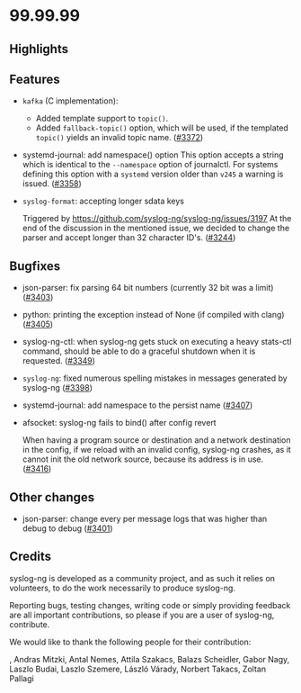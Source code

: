 99.99.99
========

## Highlights

<Fill this block manually from the blocks below>

## Features

 * `kafka` (C implementation):
    * Added template support to `topic()`.
    * Added `fallback-topic()` option, which will be used, if the templated `topic()` yields an invalid topic name.
   ([#3372](https://github.com/syslog-ng/syslog-ng/pull/3372))
 * systemd-journal: add namespace() option
   This option accepts a string which is identical to the `--namespace` option of journalctl.
   For systems defining this option with a `systemd` version older than `v245` a warning is issued.
   ([#3358](https://github.com/syslog-ng/syslog-ng/pull/3358))
 * `syslog-format`: accepting longer sdata keys
   
   Triggered by https://github.com/syslog-ng/syslog-ng/issues/3197
   At the end of the discussion in the mentioned issue, we decided
   to change the parser and accept longer than 32 character ID's.
   ([#3244](https://github.com/syslog-ng/syslog-ng/pull/3244))

## Bugfixes

 * json-parser: fix parsing 64 bit numbers (currently 32 bit was a limit)
   ([#3403](https://github.com/syslog-ng/syslog-ng/pull/3403))
 * python: printing the exception instead of None (if compiled with clang)
   ([#3405](https://github.com/syslog-ng/syslog-ng/pull/3405))
 * syslog-ng-ctl: when syslog-ng gets stuck on executing a heavy stats-ctl command, should be
   able to do a graceful shutdown when it is requested.
   ([#3349](https://github.com/syslog-ng/syslog-ng/pull/3349))
 * `syslog-ng`: fixed numerous spelling mistakes in messages generated by syslog-ng
   ([#3398](https://github.com/syslog-ng/syslog-ng/pull/3398))
 * systemd-journal: add namespace to the persist name
   ([#3407](https://github.com/syslog-ng/syslog-ng/pull/3407))
 * afsocket: syslog-ng fails to bind() after config revert
   
   When having a program source or destination and a network destination in the
   config, if we reload with an invalid config, syslog-ng crashes, as it cannot init
   the old network source, because its address is in use.
   ([#3416](https://github.com/syslog-ng/syslog-ng/pull/3416))

## Other changes

 * json-parser: change every per message logs that was higher than debug to debug
   ([#3401](https://github.com/syslog-ng/syslog-ng/pull/3401))

## Credits

syslog-ng is developed as a community project, and as such it relies
on volunteers, to do the work necessarily to produce syslog-ng.

Reporting bugs, testing changes, writing code or simply providing
feedback are all important contributions, so please if you are a user
of syslog-ng, contribute.

We would like to thank the following people for their contribution:

, Andras Mitzki, Antal Nemes, Attila Szakacs, Balazs Scheidler,
Gabor Nagy, Laszlo Budai, Laszlo Szemere, László Várady,
Norbert Takacs, Zoltan Pallagi
